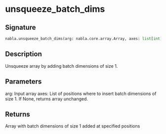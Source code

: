 # unsqueeze_batch_dims

## Signature

```python
nabla.unsqueeze_batch_dims(arg: nabla.core.array.Array, axes: list[int] = None) -> nabla.core.array.Array
```

## Description

Unsqueeze array by adding batch dimensions of size 1.


## Parameters

arg: Input array
axes: List of positions where to insert batch dimensions of size 1.
If None, returns array unchanged.


## Returns

Array with batch dimensions of size 1 added at specified positions

